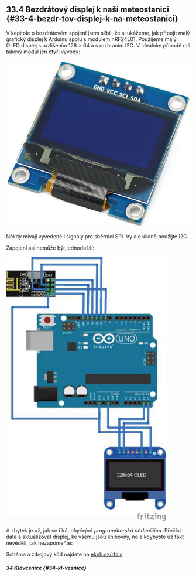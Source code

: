 ## 33.4 Bezdrátový displej k naší meteostanici {#33-4-bezdr-tov-displej-k-na-meteostanici}

V kapitole o bezdrátovém spojení jsem slíbil, že si ukážeme, jak připojit malý grafický displej k Arduinu spolu s modulem nRF24L01\. Použijeme malý OLED displej s rozlišením 128 × 64 a s rozhraním I2C. V ideálním případě má takový modul jen čtyři vývody:

![373-2.jpeg](../images/00186.jpeg)

Někdy mívají vyvedené i signály pro sběrnici SPI. Vy ale klidně použijte I2C.

Zapojení asi nemůže být jednodušší:

![o437.jpeg](../images/00007.jpeg)

A zbytek je už, jak se říká, _obyčejná programátorská nádeničina_. Přečíst data a aktualizovat displej, ke všemu jsou knihovny, no a kdybyste už fakt nevěděli, tak nezapomeňte:

Schéma a zdrojový kód najdete na [eknh.cz/rfdis](https://eknh.cz/rfdis)

##### 34 Klávesnice {#34-kl-vesnice}
